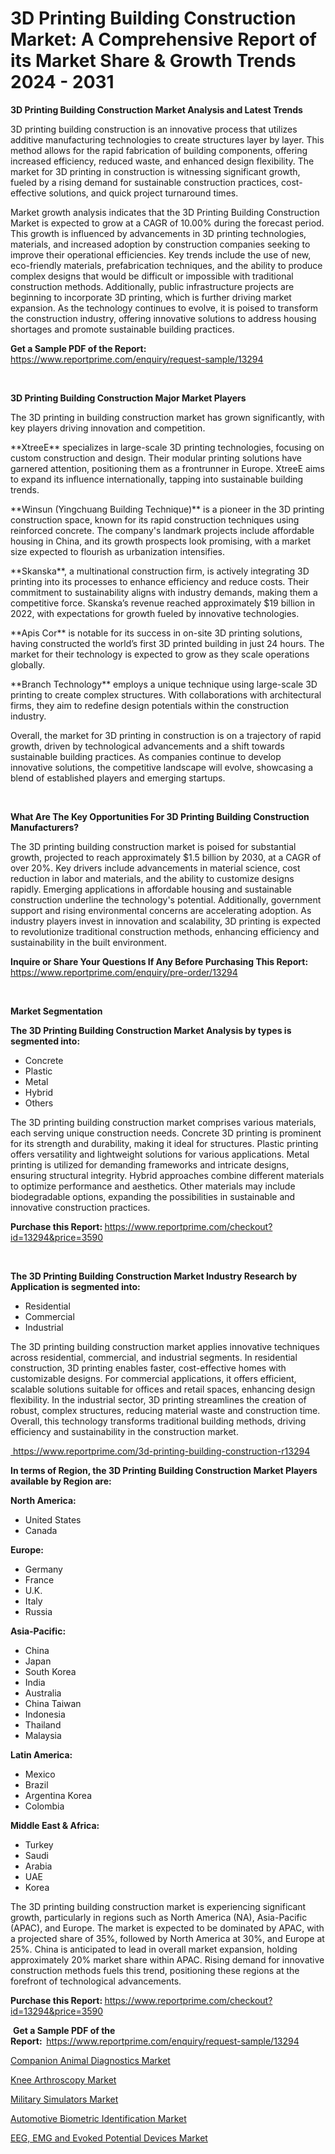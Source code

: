 <p><h1>3D Printing Building Construction Market: A Comprehensive Report of its Market Share & Growth Trends 2024 - 2031</h1></p><p><strong>3D Printing Building Construction Market Analysis and Latest Trends</strong></p>
<p><p>3D printing building construction is an innovative process that utilizes additive manufacturing technologies to create structures layer by layer. This method allows for the rapid fabrication of building components, offering increased efficiency, reduced waste, and enhanced design flexibility. The market for 3D printing in construction is witnessing significant growth, fueled by a rising demand for sustainable construction practices, cost-effective solutions, and quick project turnaround times.</p><p>Market growth analysis indicates that the 3D Printing Building Construction Market is expected to grow at a CAGR of 10.00% during the forecast period. This growth is influenced by advancements in 3D printing technologies, materials, and increased adoption by construction companies seeking to improve their operational efficiencies. Key trends include the use of new, eco-friendly materials, prefabrication techniques, and the ability to produce complex designs that would be difficult or impossible with traditional construction methods. Additionally, public infrastructure projects are beginning to incorporate 3D printing, which is further driving market expansion. As the technology continues to evolve, it is poised to transform the construction industry, offering innovative solutions to address housing shortages and promote sustainable building practices.</p></p>
<p><strong>Get a Sample PDF of the Report:&nbsp;</strong> <a href="https://www.reportprime.com/enquiry/request-sample/13294">https://www.reportprime.com/enquiry/request-sample/13294</a></p>
<p>&nbsp;</p>
<p><strong>3D Printing Building Construction Major Market Players</strong></p>
<p><p>The 3D printing in building construction market has grown significantly, with key players driving innovation and competition. </p><p>**XtreeE** specializes in large-scale 3D printing technologies, focusing on custom construction and design. Their modular printing solutions have garnered attention, positioning them as a frontrunner in Europe. XtreeE aims to expand its influence internationally, tapping into sustainable building trends.</p><p>**Winsun (Yingchuang Building Technique)** is a pioneer in the 3D printing construction space, known for its rapid construction techniques using reinforced concrete. The company's landmark projects include affordable housing in China, and its growth prospects look promising, with a market size expected to flourish as urbanization intensifies.</p><p>**Skanska**, a multinational construction firm, is actively integrating 3D printing into its processes to enhance efficiency and reduce costs. Their commitment to sustainability aligns with industry demands, making them a competitive force. Skanska’s revenue reached approximately $19 billion in 2022, with expectations for growth fueled by innovative technologies.</p><p>**Apis Cor** is notable for its success in on-site 3D printing solutions, having constructed the world’s first 3D printed building in just 24 hours. The market for their technology is expected to grow as they scale operations globally.</p><p>**Branch Technology** employs a unique technique using large-scale 3D printing to create complex structures. With collaborations with architectural firms, they aim to redefine design potentials within the construction industry.</p><p>Overall, the market for 3D printing in construction is on a trajectory of rapid growth, driven by technological advancements and a shift towards sustainable building practices. As companies continue to develop innovative solutions, the competitive landscape will evolve, showcasing a blend of established players and emerging startups.</p></p>
<p>&nbsp;</p>
<p><strong>What Are The Key Opportunities For 3D Printing Building Construction Manufacturers?</strong></p>
<p><p>The 3D printing building construction market is poised for substantial growth, projected to reach approximately $1.5 billion by 2030, at a CAGR of over 20%. Key drivers include advancements in material science, cost reduction in labor and materials, and the ability to customize designs rapidly. Emerging applications in affordable housing and sustainable construction underline the technology's potential. Additionally, government support and rising environmental concerns are accelerating adoption. As industry players invest in innovation and scalability, 3D printing is expected to revolutionize traditional construction methods, enhancing efficiency and sustainability in the built environment.</p></p>
<p><strong>Inquire or Share Your Questions If Any Before Purchasing This Report:</strong> <a href="https://www.reportprime.com/enquiry/pre-order/13294">https://www.reportprime.com/enquiry/pre-order/13294</a></p>
<p>&nbsp;</p>
<p><strong>Market Segmentation</strong></p>
<p><strong>The 3D Printing Building Construction Market Analysis by types is segmented into:</strong></p>
<p><ul><li>Concrete</li><li>Plastic</li><li>Metal</li><li>Hybrid</li><li>Others</li></ul></p>
<p><p>The 3D printing building construction market comprises various materials, each serving unique construction needs. Concrete 3D printing is prominent for its strength and durability, making it ideal for structures. Plastic printing offers versatility and lightweight solutions for various applications. Metal printing is utilized for demanding frameworks and intricate designs, ensuring structural integrity. Hybrid approaches combine different materials to optimize performance and aesthetics. Other materials may include biodegradable options, expanding the possibilities in sustainable and innovative construction practices.</p></p>
<p><strong>Purchase this Report:&nbsp;</strong><a href="https://www.reportprime.com/checkout?id=13294&price=3590">https://www.reportprime.com/checkout?id=13294&price=3590</a></p>
<p>&nbsp;</p>
<p><strong>The 3D Printing Building Construction Market Industry Research by Application is segmented into:</strong></p>
<p><ul><li>Residential</li><li>Commercial</li><li>Industrial</li></ul></p>
<p><p>The 3D printing building construction market applies innovative techniques across residential, commercial, and industrial segments. In residential construction, 3D printing enables faster, cost-effective homes with customizable designs. For commercial applications, it offers efficient, scalable solutions suitable for offices and retail spaces, enhancing design flexibility. In the industrial sector, 3D printing streamlines the creation of robust, complex structures, reducing material waste and construction time. Overall, this technology transforms traditional building methods, driving efficiency and sustainability in the construction market.</p></p>
<p><a href="https://www.reportprime.com/3d-printing-building-construction-r13294">&nbsp;https://www.reportprime.com/3d-printing-building-construction-r13294</a></p>
<p><strong>In terms of Region, the 3D Printing Building Construction Market Players available by Region are:</strong></p>
<p>
    <p> <strong> North America: </strong>
        <ul>
            <li>United States</li>
            <li>Canada</li>
        </ul>
        </p> 
    <p> <strong> Europe: </strong>
        <ul>
            <li>Germany</li>
            <li>France</li>
            <li>U.K.</li>
            <li>Italy</li>
            <li>Russia</li>
        </ul>
        </p> 
    <p> <strong> Asia-Pacific: </strong>
        <ul>
            <li>China</li>
            <li>Japan</li>
            <li>South Korea</li>
            <li>India</li>
            <li>Australia</li>
            <li>China Taiwan</li>
            <li>Indonesia</li>
            <li>Thailand</li>
            <li>Malaysia</li>
        </ul>
        </p> 
    <p> <strong> Latin America: </strong>
        <ul>
            <li>Mexico</li>
            <li>Brazil</li>
            <li>Argentina Korea</li>
            <li>Colombia</li>
        </ul>
        </p> 
    <p> <strong> Middle East & Africa: </strong>
        <ul>
            <li>Turkey</li>
            <li>Saudi</li>
            <li>Arabia</li>
            <li>UAE</li>
            <li>Korea</li>
        </ul>
    </p>
    </p>
<p><p>The 3D printing building construction market is experiencing significant growth, particularly in regions such as North America (NA), Asia-Pacific (APAC), and Europe. The market is expected to be dominated by APAC, with a projected share of 35%, followed by North America at 30%, and Europe at 25%. China is anticipated to lead in overall market expansion, holding approximately 20% market share within APAC. Rising demand for innovative construction methods fuels this trend, positioning these regions at the forefront of technological advancements.</p></p>
<p><strong>Purchase this Report: </strong><a href="https://www.reportprime.com/checkout?id=13294&price=3590">https://www.reportprime.com/checkout?id=13294&price=3590</a></p>
<p>&nbsp;<strong>Get a Sample PDF of the Report:&nbsp;&nbsp;</strong><a href="https://www.reportprime.com/enquiry/request-sample/13294">https://www.reportprime.com/enquiry/request-sample/13294</a></p>
<p><strong></strong></p>
<p><p><a href="https://www.linkedin.com/pulse/companion-animal-diagnostics-market-report-product-type-clinical-mmfaf?trackingId=rJIXuhEtQeWIaChXnFQkuA%3D%3D">Companion Animal Diagnostics Market</a></p><p><a href="https://github.com/prosalinda88/Market-Research-Report-List-6/blob/main/knee-arthroscopy-market.md">Knee Arthroscopy Market</a></p><p><a href="https://issuu.com/reportprime-2/docs/military-simulators-market-size-203_2a3560c8b16feb">Military Simulators Market</a></p><p><a href="https://medium.com/@kathleenjacksond65/the-automotive-biometric-identification-market-has-experienced-impressive-growth-in-recent-years-09178d46b309">Automotive Biometric Identification Market</a></p><p><a href="https://issuu.com/reportprime-2/docs/eeg-emg-and-evoked-potential-device_15a7fbadc22ee7">EEG, EMG and Evoked Potential Devices Market</a></p></p>